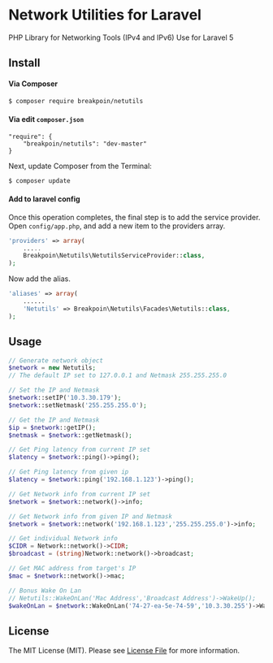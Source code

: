# Network Utilities for Laravel

PHP Library for Networking Tools (IPv4 and IPv6) Use for Laravel 5

## Install

#### Via Composer

``` bash
$ composer require breakpoin/netutils
```

#### Via edit `composer.json`

	"require": {
		"breakpoin/netutils": "dev-master"
	}

Next, update Composer from the Terminal:

``` bash
$ composer update
```

#### Add to laravel config
Once this operation completes, the final step is to add the service provider. Open `config/app.php`, and add a new item to the providers array.

```php
'providers' => array(
    .....
    Breakpoin\Netutils\NetutilsServiceProvider::class,
);
```

Now add the alias.

```php
'aliases' => array(
    ......
    'Netutils' => Breakpoin\Netutils\Facades\Netutils::class,
);
```


## Usage

``` php
// Generate network object
$network = new Netutils;
// The default IP set to 127.0.0.1 and Netmask 255.255.255.0

// Set the IP and Netmask
$network::setIP('10.3.30.179');
$network::setNetmask('255.255.255.0');

// Get the IP and Netmask
$ip = $network::getIP();
$netmask = $network::getNetmask();

// Get Ping latency from current IP set
$latency = $network::ping()->ping();

// Get Ping latency from given ip
$latency = $network::ping('192.168.1.123')->ping();

// Get Network info from current IP set
$network = $network::network()->info;

// Get Network info from given IP and Netmask
$network = $network::network('192.168.1.123','255.255.255.0')->info;

// Get individual Network info
$CIDR = Network::network()->CIDR;
$broadcast = (string)Network::network()->broadcast;

// Get MAC address from target's IP
$mac = $network::network()->mac;

// Bonus Wake On Lan
// Netutils::WakeOnLan('Mac Address','Broadcast Address')->WakeUp();
$wakeOnLan = $network::WakeOnLan('74-27-ea-5e-74-59','10.3.30.255')->WakeUp();

```

## License

The MIT License (MIT). Please see [License File](LICENSE.md) for more information.
